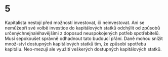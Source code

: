 # 5

Kapitalista nestojí před možností investovat, či neinvestovat. Ani se nemůžepři své volbě investice do kapitálových statků odchýlit od způsobů určenýchnejnaléhavějšími z doposud neuspokojených potřeb spotřebitelů. Musí sepokoušet správně odhadnout tato budoucí přání. Daně mohou snížit množ-ství dostupných kapitálových statků tím, že způsobí spotřebu kapitálu. Neo-mezují ale využití veškerých dostupných kapitálových statků.

